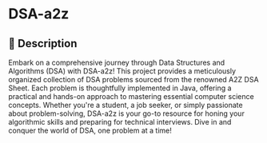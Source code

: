 # DSA-a2z



## 📝 Description

Embark on a comprehensive journey through Data Structures and Algorithms (DSA) with DSA-a2z! This project provides a meticulously organized collection of DSA problems sourced from the renowned A2Z DSA Sheet. Each problem is thoughtfully implemented in Java, offering a practical and hands-on approach to mastering essential computer science concepts. Whether you're a student, a job seeker, or simply passionate about problem-solving, DSA-a2z is your go-to resource for honing your algorithmic skills and preparing for technical interviews. Dive in and conquer the world of DSA, one problem at a time!

